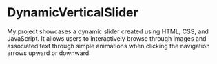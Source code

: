 # DynamicVerticalSlider
My project showcases a dynamic slider created using HTML, CSS, and JavaScript. It allows users to interactively browse through images and associated text through simple animations when clicking the navigation arrows upward or downward.
